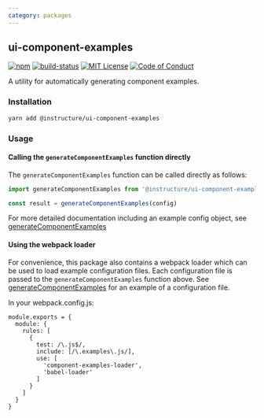 ```yaml
---
category: packages
---
```


## ui-component-examples

[![npm][npm]][npm-url]
[![build-status][build-status]][build-status-url]
[![MIT License][license-badge]][LICENSE]
[![Code of Conduct][coc-badge]][coc]

A utility for automatically generating component examples.

### Installation

```sh
yarn add @instructure/ui-component-examples
```

### Usage

#### Calling the `generateComponentExamples` function directly

The `generateComponentExamples` function can be called directly as follows:

```js
import generateComponentExamples from '@instructure/ui-component-examples'

const result = generateComponentExamples(config)
```

For more detailed documentation including an example config object, see
[generateComponentExamples](#generateComponentExamples)

#### Using the webpack loader

For convenience, this package also contains a webpack loader which can be used
to load example configuration files. Each configuration file is passed to the `generateComponentExamples`
function above. See [generateComponentExamples](#generateComponentExamples) for an example of a configuration file.

In your webpack.config.js:

```
module.exports = {
  module: {
    rules: [
      {
        test: /\.js$/,
        include: [/\.examples\.js/],
        use: [
          'component-examples-loader',
          'babel-loader'
        ]
      }
    ]
  }
}
```

[npm]: https://img.shields.io/npm/v/@instructure/ui-ui-component-examples.svg
[npm-url]: https://npmjs.com/package/@instructure/ui-ui-component-examples

[build-status]: https://travis-ci.org/instructure/instructure-ui.svg?branch=master
[build-status-url]: https://travis-ci.org/instructure/instructure-ui "Travis CI"

[license-badge]: https://img.shields.io/npm/l/instructure-ui.svg?style=flat-square
[license]: https://github.com/instructure/instructure-ui/blob/master/LICENSE

[coc-badge]: https://img.shields.io/badge/code%20of-conduct-ff69b4.svg?style=flat-square
[coc]: https://github.com/instructure/instructure-ui/blob/master/CODE_OF_CONDUCT.md
